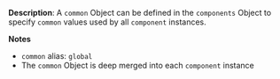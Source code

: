 __Description__: A `common` Object can be defined in the `components` Object to specify `common` values used by all `component` instances.

__Notes__

+ `common` alias: `global`
+ The `common` Object is deep merged into each `component` instance
